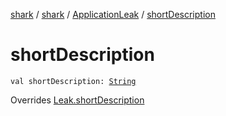 [shark](../../index.md) / [shark](../index.md) / [ApplicationLeak](index.md) / [shortDescription](./short-description.md)

# shortDescription

`val shortDescription: `[`String`](https://kotlinlang.org/api/latest/jvm/stdlib/kotlin/-string/index.html)

Overrides [Leak.shortDescription](../-leak/short-description.md)

